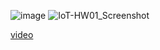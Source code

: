 ![image](https://github.com/user-attachments/assets/d95b6add-5299-48d6-8cc9-087182693423)
![IoT-HW01_Screenshot](https://github.com/user-attachments/assets/a27d6238-9ad9-442f-b1da-82127903094c)

[video](https://youtube.com/shorts/3QBEjg8XW2A) 
